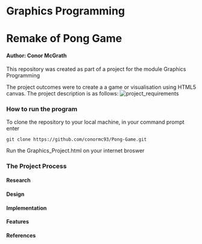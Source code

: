 # Graphics Programming
# Remake of Pong Game

#### Author: Conor McGrath

This repository was created as part of a project for the module Graphics Programming

The project outcomes were to create a a game or visualisation using HTML5 canvas.
The project description is as follows: 
![project_requirements](https://user-images.githubusercontent.com/22448116/33789989-96994c80-dc74-11e7-9744-f5085c1e43fc.PNG)

### How to run the program

To clone the repository to your local machine, in your command prompt enter

```
git clone https://github.com/conormc93/Pong-Game.git
```

Run the Graphics_Project.html on your internet broswer


### The Project Process
#### Research


#### Design


#### Implementation


#### Features


#### References



